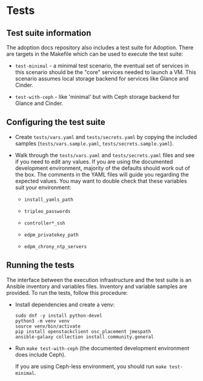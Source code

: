 Tests
=====

## Test suite information

The adoption docs repository also includes a test suite for Adoption.
There are targets in the Makefile which can be used to execute the
test suite:

* `test-minimal` - a minimal test scenario, the eventual set of
  services in this scenario should be the "core" services needed to
  launch a VM. This scenario assumes local storage backend for
  services like Glance and Cinder.

* `test-with-ceph` - like 'minimal' but with Ceph storage backend for
  Glance and Cinder.


## Configuring the test suite

* Create `tests/vars.yaml` and `tests/secrets.yaml` by copying the
  included samples (`tests/vars.sample.yaml`,
  `tests/secrets.sample.yaml`).

* Walk through the `tests/vars.yaml` and `tests/secrets.yaml` files
  and see if you need to edit any values. If you are using the
  documented development environment, majority of the defaults should
  work out of the box. The comments in the YAML files will guide you
  regarding the expected values. You may want to double check that
  these variables suit your environment:

  * `install_yamls_path`

  * `tripleo_passwords`

  * `controller*_ssh`

  * `edpm_privatekey_path`

  * `edpm_chrony_ntp_servers`


## Running the tests

The interface between the execution infrastructure and the test suite
is an Ansible inventory and variables files. Inventory and variable
samples are provided. To run the tests, follow this procedure:

* Install dependencies and create a venv:

  ```
  sudo dnf -y install python-devel
  python3 -m venv venv
  source venv/bin/activate
  pip install openstackclient osc_placement jmespath
  ansible-galaxy collection install community.general
  ```

* Run `make test-with-ceph` (the documented development environment
  does include Ceph).

  If you are using Ceph-less environment, you should run `make
  test-minimal`.
